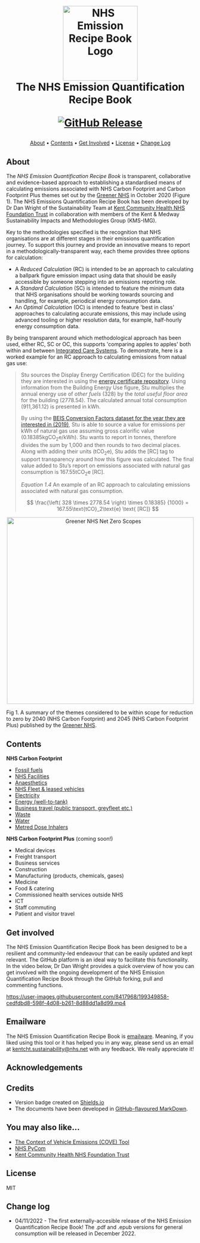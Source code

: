 <h1 align="center">
  <br>
  <img src="https://github.com/danwrisar/KMSIMG_NHS_EmissionsCookbook/blob/main/Images/recipebook.png" alt="NHS Emission Recipe Book Logo" width="200">
  <br>
  The NHS Emission Quantification Recipe Book
  <br>

[![GitHub Release](https://img.shields.io/badge/Version-v1.0_22%2F23-blue)]()  
</h1>

<p align="center">
  <a href="#about">About</a> •
  <a href="#contents">Contents</a> •
  <a href="#get-involved">Get Involved</a> •
  <a href="#license">License</a> •
  <a href="#change-log">Change Log</a>
</p>

## About

The *NHS Emission Quantification Recipe Book* is transparent, collaborative and evidence-based approach to establishing a standardised means of calculating emissions associated with NHS Carbon Footprint and Carbon Footprint Plus themes set out by the [Greener NHS](https://www.england.nhs.uk/greenernhs/) in October 2020 (Figure 1). The NHS Emissions Quantification Recipe Book has been developed by Dr Dan Wright of the Sustainability Team at [Kent Community Health NHS Foundation Trust](https://www.kentcht.nhs.uk/) in collaboration with members of the Kent & Medway Sustainability Impacts and Methodologies Group (KMS-IMG).

Key to the methodologies specified is the recognition that NHS organisations are at different stages in their emissions quantification journey. To support this journey and provide an innovative means to report in a methodologically-transparent way, each theme provides three options for calculation:

* A *Reduced Calculation* (RC) is intended to be an approach to calculating a ballpark figure emission impact using data that should be easily accessible by someone stepping into an emissions reporting role.
* A *Standard Calculation* (SC) is intended to feature the minimum data that NHS organisations should be working towards sourcing and handling, for example, periodical energy consumption data.
* An *Optimal Calculation* (OC) is intended to feature 'best in class' approaches to calculating accurate emissions, this may include using advanced tooling or higher resolution data, for example, half-hourly energy consumption data.

By being transparent around which methodological approach has been used, either RC, SC or OC, this supports 'comparing apples to apples' both within and between [Integrated Care Systems](https://www.england.nhs.uk/integratedcare/what-is-integrated-care/). To demonstrate, here is a worked example for an RC approach to calculating emissions from natual gas use:

> Stu sources the Display Energy Certification (DEC) for the building they are interested in using the [energy certificate repository](https://www.gov.uk/find-energy-certificate). Using information from the Building Energy Use figure, Stu multiplies the annual energy use of *other fuels* (328) by the *total useful floor area* for the building (2778.54). The calculated annual total consumption (911,361.12) is presented in kWh. 
>
> By using the [BEIS Conversion Factors dataset for the year they are interested in (2019)](https://www.gov.uk/government/publications/greenhouse-gas-reporting-conversion-factors-2019), Stu is able to source a value for emissions per kWh of natural gas use assuming gross calorific value (0.18385kgCO<sub>2</sub>e/kWh). Stu wants to report in tonnes, therefore divides the sum by 1,000 and then rounds to two decimal places. Along with adding their units (tCO<sub>2</sub>e), Stu adds the [RC] tag to support transparency around how this figure was calculated. The final value added to Stu’s report on emissions associated with natural gas consumption is 167.55tCO<sub>2</sub>e [RC].
>
> *Equation 1.4* An example of an RC approach to calculating emissions associated with natural gas consumption.
>
> $$ 
> \frac{\left( 328 \times 2778.54 \right) \times 0.18385}
> {1000} = 167.55\text{tCO}_2\text{e} \text{ [RC]}
> $$

<p align="center">
    <img src="https://github.com/danwrisar/KMSIMG_NHS_EmissionsCookbook/blob/main/Images/NZR-Scopes.png" alt="Greener NHS Net Zero Scopes" width="500">
</p>

Fig 1. A summary of the themes considered to be within scope for reduction to zero by 2040 (NHS Carbon Footprint) and 2045 (NHS Carbon Footprint Plus) published by the [Greener NHS](https://www.england.nhs.uk/greenernhs/a-net-zero-nhs/).

## Contents 

**NHS Carbon Footprint**
* [Fossil fuels](/Chapters/001_kmsimg_fossilfuels.md)
* [NHS Facilities](/Chapters/002_kmsimg_facilities.md)
* [Anaesthetics](/Chapters/003_kmsimg_anaesthetics.md)
* [NHS Fleet & leased vehicles](/Chapters/004_kmsimg_fleet.md)
* [Electricity](/Chapters/005_kmsimg_electricity.md)
* [Energy (well-to-tank)](/Chapters/006_kmsimg_welltotank.md)
* [Business travel (public transport, greyfleet etc.)](/Chapters/007_kmsimg_businesstravel.md)
* [Waste](/Chapters/008_kmsimg_waste.md)
* [Water](/Chapters/009_kmsimg_water.md)
* [Metred Dose Inhalers](/Chapters/010_kmsimg_inhalers.md)

**NHS Carbon Footprint Plus** (coming soon!)
* Medical devices
* Freight transport
* Business services
* Construction
* Manufacturing (products, chemicals, gases)
* Medicine
* Food & catering
* Commissioned health services outside NHS
* ICT
* Staff commuting
* Patient and visitor travel

## Get involved

The NHS Emission Quantification Recipe Book has been designed to be a resilient and community-led endeavour that can be easily updated and kept relevant. The GitHub platform is an ideal way to facilitate this functionality. In the video below, Dr Dan Wright provides a quick overview of how you can get involved with the ongoing development of the NHS Emission Quantification Recipe Book through the GitHub forking, pull and commenting functions.

https://user-images.githubusercontent.com/8417968/199349858-cedfdbd8-598f-4d08-b261-8d88dd1a8d99.mp4

## Emailware

The NHS Emission Quantification Recipe Book is [emailware](https://en.wiktionary.org/wiki/emailware). Meaning, if you liked using this tool or it has helped you in any way, please send us an email at <kentcht.sustainability@nhs.net> with any feedback. We really appreciate it!

## Acknowledgements




## Credits

- Version badge created on [Shields.io](https://shields.io/)
- The documents have been developed in [GitHub-flavoured MarkDown](https://github.github.com/gfm/). 

## You may also like...

- [The Context of Vehicle Emissions (COVE) Tool](https://github.com/dvsa)
- [NHS PyCom](https://github.com/nhs-pycom/nhs.pycom)
- [Kent Community Health NHS Foundation Trust](https://kentcht.nhs.uk)

## License

MIT

## Change log

* 04/11/2022 - The first externally-accesible release of the NHS Emission Quantification Recipe Book! The .pdf and .epub versions for general consumption will be released in December 2022. 
